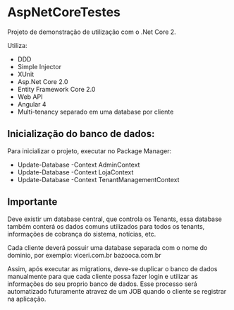 # AspNetCoreTestes

Projeto de demonstração de utilização com o .Net Core 2.

Utiliza:
- DDD
- Simple Injector
- XUnit
- Asp.Net Core 2.0
- Entity Framework Core 2.0
- Web API
- Angular 4
- Multi-tenancy separado em uma database por cliente

## Inicialização do banco de dados:

Para inicializar o projeto, executar no Package Manager:

- Update-Database -Context AdminContext
- Update-Database -Context LojaContext
- Update-Database -Context TenantManagementContext

## Importante

Deve existir um database central, que controla os Tenants, essa database também conterá os dados comuns utilizados para todos os tenants, informações de cobrança do sistema, notícias, etc.

Cada cliente deverá possuir uma database separada com o nome do dominio, por exemplo:
viceri.com.br
bazooca.com.br

Assim, após executar as migrations, deve-se duplicar o banco de dados manualmente para que cada cliente possa fazer login e utilizar as informações do seu proprio banco de dados.
Esse processo será automatizado futuramente atravez de um JOB quando o cliente se registrar na aplicação.
